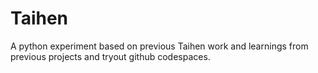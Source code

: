 # Taihen

A python experiment based on previous Taihen work and learnings from previous projects and tryout github codespaces.
